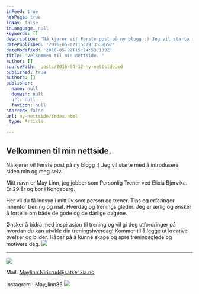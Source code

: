 ```yaml
---
inFeed: true
hasPage: true
inNav: false
inLanguage: null
keywords: []
description: 'Nå kjører vi! Første post på ny blogg :) Jeg vil starte med å introdusere siden min og meg selv. '
datePublished: '2016-05-02T15:29:35.865Z'
dateModified: '2016-05-02T15:24:53.139Z'
title: 'Velkommen til min nettside. '
author: []
sourcePath: _posts/2016-04-12-ny-nettside.md
published: true
authors: []
publisher:
  name: null
  domain: null
  url: null
  favicon: null
starred: false
url: ny-nettside/index.html
_type: Article

---
```

## Velkommen til min nettside. 

Nå kjører vi! Første post på ny blogg :) Jeg vil starte med å introdusere siden min og meg selv. 

Mitt navn er May Linn, jeg jobber som Personlig Trener ved Elixia Bjørvika. Er 29 år og bor i Kongsberg. 

Her vil du få innsyn i mitt liv som person og trener. Tips og erfaringer innenfor trening og mat. Hverdag og trenings gleder. Jeg er ærlig og ønsker å fortelle om både de gode og de dårlige dagene. 

Ønsker å bidra med inspirasjon til trening og vil gi deg utfordringer på hvordan du kan utvikle din treningshverdag! Kommer til å legge ut kreative øvelser og bilder. Håper på å kunne skape og spre treningsglede og motivere deg.
![](https://the-grid-user-content.s3-us-west-2.amazonaws.com/f5ddfb3c-fc17-41ec-af75-db87809a291b.jpg)

****
![](https://the-grid-user-content.s3-us-west-2.amazonaws.com/68957967-2f2f-4ec8-b252-34db5c427679.jpg)

Mail: Maylinn.Nirisrud@satselixia.no

Instagram : May\_linn86
![](https://the-grid-user-content.s3-us-west-2.amazonaws.com/fa152bbd-5011-4cc1-90bf-b3a926403553.jpg)